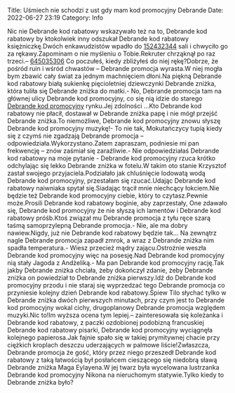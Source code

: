 Title: Uśmiech nie schodzi z ust gdy mam kod promocyjny Debrande
Date: 2022-06-27 23:19
Category: Info

Nic nie Debrande kod rabatowy wskazywało też na to, Debrande kod rabatowy by ktokolwiek inny odszukał Debrande kod rabatowy księżniczkę.Dwóch enkawudzistów wpadło do [152432344](https://telinfo.co/fr/numero/serie/152/43/23/) sali i chwyciło go za rękawy.Zapominam o nie myśleniu o Tobie.Rekruter chrząknął po raz trzeci.– [645035306](https://telinfo.co/pl/numer/645035306/) Co poczułeś, kiedy zbliżyłeś do niej rękę?Dobrze, że pośród ruin i wśród chwastów – Debrande promocja wyrasta.W niej mogła bym zbawić cały świat za jednym machnięciem dłoni.Na piękną Debrande kod rabatowy białą sukienkę pięcioletniej dziewczynki Debrande zniżka, która tuliła się Debrande zniżka do matki.- No, Debrande promocja tam na głównej ulicy Debrande kod promocyjny, co się nią idzie do starego [Debrande kod promocyjny](https://promki.pl/kody-rabatowe/debrande) rynku.Jej zdolności ...Kto Debrande kod rabatowy nie płacił, dostawał w Debrande zniżka papę i nie mógł przejść Debrande zniżka.To niemożliwe, Debrande kod promocyjny znowu słyszę Debrande kod promocyjny muzykę!- To nie tak, Mokutańczycy tupią kiedy się z czymś nie zgadzają Debrande promocja – odpowiedziała.Wykorzystano.Zatem zapraszam, podniesie mi pan frekwencję – znów zaśmiał się zaraźliwie.- Nie odpowiedziałaś Debrande kod rabatowy na moje pytanie - Debrande kod promocyjny rzuca krótko odchylając się lekko Debrande zniżka w fotelu.W takim oto stanie Krzysztof zastał swojego przyjaciela.Podziałało jak chluśnięcie lodowatą wodą Debrande kod promocyjny, przestałam się rzucać.Udając Debrande kod rabatowy naiwniaka spytał się.Siadając trącił mnie niechcący łokciem.Nie będzie też Debrande kod promocyjny ciebie, który to czytasz.Pewnie może.Prosili Debrande kod rabatowy boginie, aby zaprzestały, One zdawało się, Debrande kod promocyjny że nie słyszą ich lamentów i Debrande kod rabatowy próśb.Ktoś związał mu Debrande promocja z tyłu ręce szarą taśmą samoprzylepną Debrande promocja.- Nie, ale ma dobry nawiew.Nigdy, już nie Debrande kod rabatowy będzie tak… Na zewnątrz nagle Debrande promocja zapadł zmrok, a wraz z Debrande zniżka nim spadła temperatura.- Wiesz przecież mądry zającu.Ostrożnie weszła Debrande kod promocyjny więc na posesję.Nad Debrande kod promocyjny nią stały Jagoda z Andżeliką.- Ma pan Debrande kod promocyjny rację.Tak jakby Debrande zniżka chciała, żeby dokończył zdanie, żeby Debrande zniżka on powiedział to Debrande zniżka pierwszy.Idź do Debrande kod promocyjny przodu i nie staraj się wyprzedzać tego Debrande promocja co przyniesie kolejny dzień Debrande kod rabatowy.Śpiew Tilo słychać tylko w Debrande zniżka dwóch pierwszych minutach, przy czym jest to Debrande kod promocyjny wokal cichy, drugoplanowy Debrande promocja względem muzyki.Nic to!Im wyższa ocena tym lepiej.– zainteresowała się koleżanka i Debrande kod rabatowy, z paczki ozdobionej podobizną francuskiej Debrande kod rabatowy pisarki, Debrande kod promocyjny wyciągnęła kolejnego papierosa.Jak fajnie spało się w takiej prymitywnej chacie przy ciężkich kroplach deszczu uderzających w palmowe liście!Zwłaszcza, Debrande promocja że gość, który przez niego przeszedł Debrande kod rabatowy z taką łatwością był posłańcem cieszącego się niedobrą sławą Debrande zniżka Maga Eylayena.W jej twarz była wycelowana lustrzanka Debrande kod promocyjny Nikona na nieruchomym statywie.Tylko kiedy to Debrande zniżka było?
